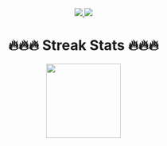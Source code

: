 <div align="center">

<div height="1000px">
  <a href="https://github.com/DenverCoder1/readme-typing-svg">
    <img src="https://readme-typing-svg.herokuapp.com/?lines=Hello%20I'm%20akaboshinit;Hello%20I'm%20akaboshinit;&font=Fira%20Code&center=true&width=440&height=45&color=748E63&vCenter=true&size=22">
    <!-- <img src="https://readme-typing-svg.herokuapp.com?font=Fira%20Code&weight=400&duration=5000&pause=1000&color=748E63&center=true&vCenter=true&multiline=false&random=false&width=800&height=100&separator=%3C&lines=console.log(Profile)%3Cconst+likeProgrammingLanguages+%3D+%5B%22Dart%22%2C%22TypeScript%22%5D;%3Cconst+likeProgrammingFramework+%3D+%5B%22Flutter%22%2C%22Next.js%22%5D;"> -->
    <img src="https://readme-typing-svg.herokuapp.com?font=Fira%20Code&weight=400&color=748E63&center=true&vCenter=true&multiline=true&random=false&width=800&height=100&separator=%3C&lines=console.log(Profile)%3Cconst+likeProgrammingLanguages+%3D+%5B%22Dart%22%2C%22TypeScript%22%5D;%3Cconst+likeProgrammingFramework+%3D+%5B%22Flutter%22%2C%22Next.js%22%5D;">
  </a>

</div>

<!--   <p>👀 I’m interested in Golang Flutter</p> -->
<!--   <p>🌱 I’m currently learning Next.js Flutter Golang</p> -->

<!--  [![Visits Badge](https://badges.pufler.dev/visits/akaboshinit/akaboshinit)](https://badges.pufler.dev) -->
</div>

<!--  
<div align="center">

# 📊📊📊 Status 📊📊📊
</div>

<div align="center">
  <a src="https://github.com/anuraghazra/github-readme-stats">
    <img src="https://github-readme-stats.vercel.app/api?username=akaboshinit&show_icons=true&bg_color=000000&title_color=FFFFFF&text_color=cccccc&border_color=666666"/>
  </a>
</div>
 -->
 
<div align="center">

# 🔥🔥🔥 Streak Stats 🔥🔥🔥
</div>

<div align="center">
<!--   <div style="display: flex; align-items: flex-start;"> -->
<!--     <a src="https://git.io/streak-stats">
      <img height="150" src="http://github-readme-streak-stats.herokuapp.com?user=akaboshinit&theme=highcontrast"/>
    </a> -->
    <a src="https://github.com/vn7n24fzkq/github-profile-summary-cards">
      <img height="150" src="https://github-profile-summary-cards.vercel.app/api/cards/profile-details?username=akaboshinit&theme=solarized_dark"/>
    </a>
<!--   </div> -->
</div>

<!-- 
<div align="center">
## 🖋🖋🖋 Use Lang 🖋🖋🖋
</div>

<div align="center">
  <a src="https://github.com/anuraghazra/github-readme-stats">
    <img src="https://github-readme-stats.vercel.app/api/top-langs/?username=akaboshinit&layout=compact&bg_color=000000&title_color=FFFFFF&text_color=FFFFFF&border_color=666666"/>
  </a>
</div>
-->

<!-- 
<details>
<summary>💪 Github Cards Powered by</summary>
</details>

https://zzetao.github.io/awesome-github-profile/
-->
